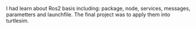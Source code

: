 I had learn about Ros2 basis including: package, node, services, messages, parametters and launchfile. The final project was to apply them into turtlesim.
